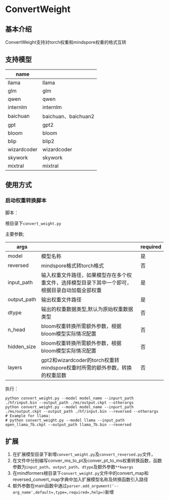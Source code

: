 # ConvertWeight

## 基本介绍

ConvertWeight支持对torch权重和mindspore权重的格式互转

## 支持模型

| name        |                     |
| ----------- | ------------------- |
| llama       | llama               |
| glm         | glm                 |
| qwen        | qwen                |
| internlm    | internlm            |
| baichuan    | baichuan、baichuan2 |
| gpt         | gpt2                |
| bloom       | bloom               |
| blip        | blip2               |
| wizardcoder | wizardcoder         |
| skywork     | skywork             |
| mixtral     | mixtral             |

## 使用方式

### 启动权重转换脚本

脚本：

根目录下`convert_weight.py`

主要参数;

| args        |                                                              | required |
| ----------- | ------------------------------------------------------------ | -------- |
| model       | 模型名称                                                     | 是       |
| reversed    | mindspore格式转torch格式                                     | 否       |
| input_path  | 输入权重文件路径，如果模型存在多个权重文件，选择模型目录下其中一个即可，根据目录自动加载全部权重 | 是       |
| output_path | 输出权重文件路径                                             | 是       |
| dtype       | 输出的权重数据类型,默认为原始权重数据类型                    | 否       |
| n_head      | bloom权重转换所需额外参数，根据bloom模型实际情况配置         | 否       |
| hidden_size | bloom权重转换所需额外参数，根据bloom模型实际情况配置         | 否       |
| layers      | gpt2和wizardcoder的torch权重转mindspore权重时所需的额外参数，转换的权重层数 | 否       |

执行：

```shell
python convert_weight.py --model model_name --inpurt_path ./hf/input.bin --output_path ./ms/output.ckpt --otherargs
python convert_weight.py --model model_name --inpurt_path ./ms/output.ckpt --output_path ./hf/input.bin --reversed --otherargs
# Example for llama:
# python convert_weight.py --model llama --input_path open_llama_7b.ckpt --output_path llama_7b.bin --reversed

```

## 扩展

1. 在扩展模型目录下新增`convert_weight.py`及`convert_reversed.py`文件，
2. 在文件中分别编写conver_ms_to_pt及conver_pt_to_ms权重转换函数，函数参数为`input_path`、`output_path`、`dtype`及额外参数`**kwargs`
3. 在mindformers根目录下`convert_weight.py`文件中的convert_map和reversed_convert_map字典中加入扩展模型名称及转换函数引入路径
4. 额外参数在main函数中通过`parser.add_argument('--arg_name',default=,type=,required=,help=)`新增